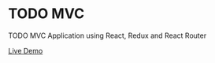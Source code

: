 # TODO MVC
TODO MVC Application using React, Redux and React Router

<a href="https://projects.todo.kunjimeena.com">Live Demo</a>

